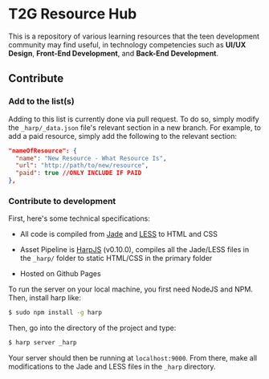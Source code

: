 # T2G Resource Hub

This is a repository of various learning resources that the teen development community may find useful, in technology competencies such as **UI/UX Design**, **Front-End Development**, and **Back-End Development**.

## Contribute

### Add to the list(s)

Adding to this list is currently done via pull request. To do so, simply modify the ```_harp/_data.json``` file's relevant section in a new branch. For example, to add a paid resource, simply add the following to the relevant section:

```json
"nameOfResource": {
  "name": "New Resource - What Resource Is",
  "url": "http://path/to/new/resource",
  "paid": true //ONLY INCLUDE IF PAID
},
```

### Contribute to development

First, here's some technical specifications:

* All code is compiled from [Jade](http://jade-lang.com) and [LESS](http://lesscss.org) to HTML and CSS

* Asset Pipeline is [HarpJS](http://harpjs.com) (v0.10.0), compiles all the Jade/LESS files in the ```_harp/``` folder to static HTML/CSS in the primary folder

* Hosted on Github Pages

To run the server on your local machine, you first need NodeJS and NPM. Then, install harp like:

```bash
$ sudo npm install -g harp
```

Then, go into the directory of the project and type:

```bash
$ harp server _harp
```

Your server should then be running at ```localhost:9000```. From there, make all modifications to the Jade and LESS files in the ```_harp``` directory.

